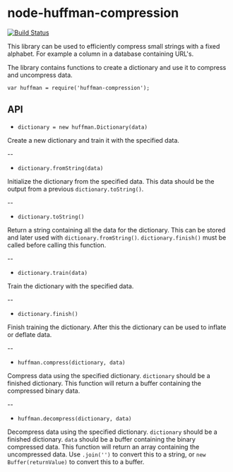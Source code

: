 node-huffman-compression
========================

[![Build Status](https://travis-ci.org/ErikDubbelboer/node-huffman-compression.png)](https://travis-ci.org/ErikDubbelboer/node-huffman-compression)

This library can be used to efficiently compress small strings with a fixed alphabet. For example a column in a database containing URL's.

The library contains functions to create a dictionary and use it to compress and uncompress data.

```
var huffman = require('huffman-compression');
```

API
---

* `dictionary = new huffman.Dictionary(data)`

Create a new dictionary and train it with the specified data.

--

* `dictionary.fromString(data)`

Initialize the dictionary from the specified data. This data should be the output from a previous `dictionary.toString()`.

--

* `dictionary.toString()`

Return a string containing all the data for the dictionary. This can be stored and later used with `dictionary.fromString()`.
`dictionary.finish()` must be called before calling this function.

--

* `dictionary.train(data)`

Train the dictionary with the specified data.

--

* `dictionary.finish()`

Finish training the dictionary. After this the dictionary can be used to inflate or deflate data.

--

* `huffman.compress(dictionary, data)`

Compress data using the specified dictionary. `dictionary` should be a finished dictionary.
This function will return a buffer containing the compressed binary data.

--

* `huffman.decompress(dictionary, data)`

Decompress data using the specified dictionary. `dictionary` should be a finished dictionary.
`data` should be a buffer containing the binary compressed data.
This function will return an array containing the uncompressed data. Use `.join('')` to convert this to a string, or `new Buffer(returnValue)` to convert this to a buffer.
